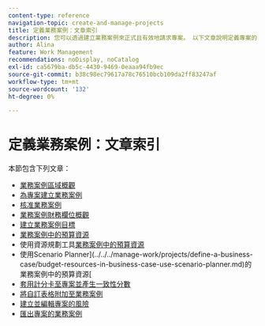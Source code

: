 ```yaml
---
content-type: reference
navigation-topic: create-and-manage-projects
title: 定義業務案例：文章索引
description: 您可以透過建立業務案例來正式且有效地請求專案。 以下文章說明定義專案的業務案例所需的資訊。
author: Alina
feature: Work Management
recommendations: noDisplay, noCatalog
exl-id: ca5679ba-db5c-4430-9469-0eaaa94fb9ec
source-git-commit: b38c98ec79617a78c76510bcb109da2ff83247af
workflow-type: tm+mt
source-wordcount: '132'
ht-degree: 0%

---
```


# 定義業務案例：文章索引

本節包含下列文章：

* [業務案例區域概觀](../../../manage-work/projects/define-a-business-case/areas-of-business-case.md)
* [為專案建立業務案例](../../../manage-work/projects/define-a-business-case/create-business-case.md)
* [核准業務案例](../../../manage-work/projects/define-a-business-case/approve-business-case.md)
* [業務案例財務欄位概觀](../../../manage-work/projects/define-a-business-case/business-case-finances.md)
* [建立業務案例目標](../../../manage-work/projects/define-a-business-case/create-business-case-goals.md)
* [業務案例中的預算資源](../../../manage-work/projects/define-a-business-case/budget-resources-in-business-case.md)
* 使用資源規劃工具[業務案例中的預算資源](../../../manage-work/projects/define-a-business-case/budget-resources-in-business-case-use-resource-planner.md)
* 使用Scenario Planner](../../../manage-work/projects/define-a-business-case/budget-resources-in-business-case-use-scenario-planner.md)的業務案例中的預算資源[
* [套用計分卡至專案並產生一致性分數](../../../manage-work/projects/define-a-business-case/apply-scorecard-to-project-to-generate-alignment-score.md)
* [將自訂表格附加至業務案例](../../../manage-work/projects/define-a-business-case/attach-custom-form-to-business-case.md)
* [建立並編輯專案的風險](../../../manage-work/projects/define-a-business-case/create-edit-risks-on-projects.md)
* [匯出專案的業務案例](../../../manage-work/projects/define-a-business-case/export-business-case.md)
